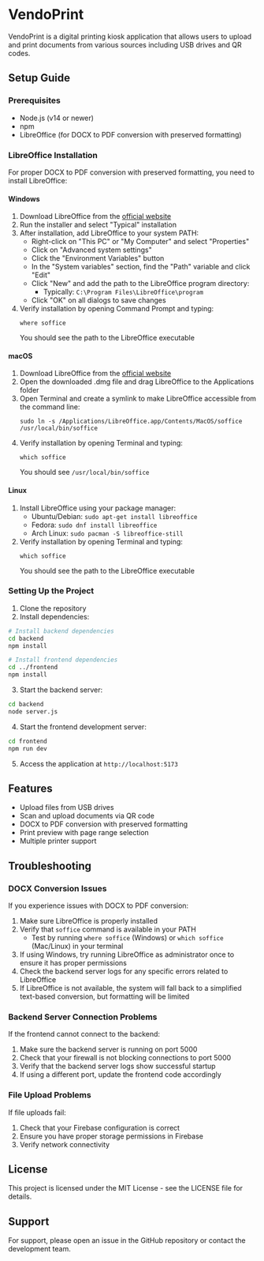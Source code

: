 # VendoPrint

VendoPrint is a digital printing kiosk application that allows users to upload and print documents from various sources including USB drives and QR codes.

## Setup Guide

### Prerequisites

- Node.js (v14 or newer)
- npm
- LibreOffice (for DOCX to PDF conversion with preserved formatting)

### LibreOffice Installation

For proper DOCX to PDF conversion with preserved formatting, you need to install LibreOffice:

#### Windows

1. Download LibreOffice from the [official website](https://www.libreoffice.org/download/download/)
2. Run the installer and select "Typical" installation
3. After installation, add LibreOffice to your system PATH:
   - Right-click on "This PC" or "My Computer" and select "Properties"
   - Click on "Advanced system settings"
   - Click the "Environment Variables" button
   - In the "System variables" section, find the "Path" variable and click "Edit"
   - Click "New" and add the path to the LibreOffice program directory:
     - Typically: `C:\Program Files\LibreOffice\program`
   - Click "OK" on all dialogs to save changes
4. Verify installation by opening Command Prompt and typing:
   ```
   where soffice
   ```
   You should see the path to the LibreOffice executable

#### macOS

1. Download LibreOffice from the [official website](https://www.libreoffice.org/download/download/)
2. Open the downloaded .dmg file and drag LibreOffice to the Applications folder
3. Open Terminal and create a symlink to make LibreOffice accessible from the command line:
   ```
   sudo ln -s /Applications/LibreOffice.app/Contents/MacOS/soffice /usr/local/bin/soffice
   ```
4. Verify installation by opening Terminal and typing:
   ```
   which soffice
   ```
   You should see `/usr/local/bin/soffice`

#### Linux

1. Install LibreOffice using your package manager:
   - Ubuntu/Debian: `sudo apt-get install libreoffice`
   - Fedora: `sudo dnf install libreoffice`
   - Arch Linux: `sudo pacman -S libreoffice-still`
2. Verify installation by opening Terminal and typing:
   ```
   which soffice
   ```
   You should see the path to the LibreOffice executable

### Setting Up the Project

1. Clone the repository
2. Install dependencies:

```bash
# Install backend dependencies
cd backend
npm install

# Install frontend dependencies
cd ../frontend
npm install
```

3. Start the backend server:

```bash
cd backend
node server.js
```

4. Start the frontend development server:

```bash
cd frontend
npm run dev
```

5. Access the application at `http://localhost:5173`

## Features

- Upload files from USB drives
- Scan and upload documents via QR code
- DOCX to PDF conversion with preserved formatting
- Print preview with page range selection
- Multiple printer support

## Troubleshooting

### DOCX Conversion Issues

If you experience issues with DOCX to PDF conversion:

1. Make sure LibreOffice is properly installed
2. Verify that `soffice` command is available in your PATH
   - Test by running `where soffice` (Windows) or `which soffice` (Mac/Linux) in your terminal
3. If using Windows, try running LibreOffice as administrator once to ensure it has proper permissions
4. Check the backend server logs for any specific errors related to LibreOffice
5. If LibreOffice is not available, the system will fall back to a simplified text-based conversion, but formatting will be limited

### Backend Server Connection Problems

If the frontend cannot connect to the backend:

1. Make sure the backend server is running on port 5000
2. Check that your firewall is not blocking connections to port 5000
3. Verify that the backend server logs show successful startup
4. If using a different port, update the frontend code accordingly

### File Upload Problems

If file uploads fail:

1. Check that your Firebase configuration is correct
2. Ensure you have proper storage permissions in Firebase
3. Verify network connectivity

## License

This project is licensed under the MIT License - see the LICENSE file for details.

## Support

For support, please open an issue in the GitHub repository or contact the development team.
